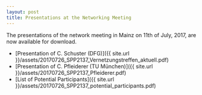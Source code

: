```yaml
---
layout: post
title: Presentations at the Networking Meeting
---
```


The presentations of the network meeting in Mainz on 11th of July, 2017, are now available for download.
 * [Presentation of C. Schuster (DFG)]({{ site.url }}/assets/20170726_SPP2137_Vernetzungstreffen_aktuell.pdf)
 * [Presentation of C. Pfleiderer (TU München)]({{ site.url }}/assets/20170726_SPP2137_Pfleiderer.pdf)
 * [List of Potential Participants]({{ site.url }}/assets/20170726_SPP2137_potential_participants.pdf)